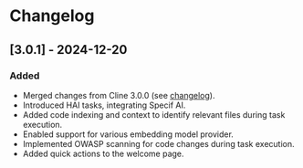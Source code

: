 # Changelog

## [3.0.1] - 2024-12-20

### Added

- Merged changes from Cline 3.0.0 (see [changelog](https://github.com/cline/cline/blob/main/CHANGELOG.md#300)).
- Introduced HAI tasks, integrating Specif AI.
- Added code indexing and context to identify relevant files during task execution.
- Enabled support for various embedding model provider.
- Implemented OWASP scanning for code changes during task execution.
- Added quick actions to the welcome page.




